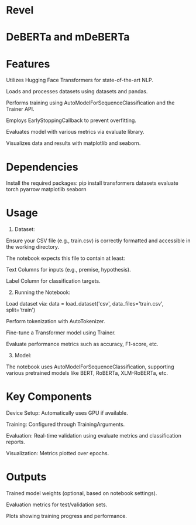 # Revel
# DeBERTa and mDeBERTa

# Features
Utilizes Hugging Face Transformers for state-of-the-art NLP.

Loads and processes datasets using datasets and pandas.

Performs training using AutoModelForSequenceClassification and the Trainer API.

Employs EarlyStoppingCallback to prevent overfitting.

Evaluates model with various metrics via evaluate library.

Visualizes data and results with matplotlib and seaborn.

# Dependencies
Install the required packages:
pip install transformers datasets evaluate torch pyarrow matplotlib seaborn

# Usage
1. Dataset:

Ensure your CSV file (e.g., train.csv) is correctly formatted and accessible in the working directory.

The notebook expects this file to contain at least:

Text Columns for inputs (e.g., premise, hypothesis).

Label Column for classification targets.

2. Running the Notebook:

Load dataset via:
data = load_dataset('csv', data_files='train.csv', split='train')

Perform tokenization with AutoTokenizer.

Fine-tune a Transformer model using Trainer.

Evaluate performance metrics such as accuracy, F1-score, etc.

3. Model:

The notebook uses AutoModelForSequenceClassification, supporting various pretrained models like BERT, RoBERTa, XLM-RoBERTa, etc.

# Key Components
Device Setup: Automatically uses GPU if available.

Training: Configured through TrainingArguments.

Evaluation: Real-time validation using evaluate metrics and classification reports.

Visualization: Metrics plotted over epochs.

# Outputs
Trained model weights (optional, based on notebook settings).

Evaluation metrics for test/validation sets.

Plots showing training progress and performance.

